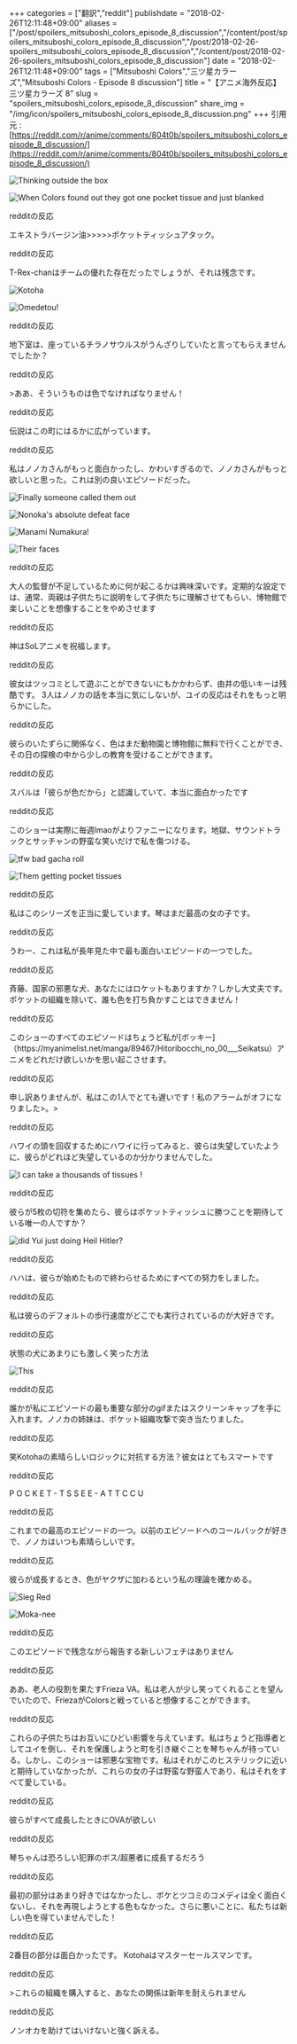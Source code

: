 +++
categories = ["翻訳","reddit"]
publishdate = "2018-02-26T12:11:48+09:00"
aliases = ["/post/spoilers_mitsuboshi_colors_episode_8_discussion","/content/post/spoilers_mitsuboshi_colors_episode_8_discussion","/post/2018-02-26-spoilers_mitsuboshi_colors_episode_8_discussion","/content/post/2018-02-26-spoilers_mitsuboshi_colors_episode_8_discussion"]
date = "2018-02-26T12:11:48+09:00"
tags = ["Mitsuboshi Colors","三ツ星カラーズ","Mitsuboshi Colors - Episode 8 discussion"]
title = "【アニメ海外反応】三ツ星カラーズ 8"
slug = "spoilers_mitsuboshi_colors_episode_8_discussion"
share_img = "/img/icon/spoilers_mitsuboshi_colors_episode_8_discussion.png"
+++
引用元 : [https://reddit.com/r/anime/comments/804t0b/spoilers_mitsuboshi_colors_episode_8_discussion/](https://reddit.com/r/anime/comments/804t0b/spoilers_mitsuboshi_colors_episode_8_discussion/)

![Thinking outside the box](https://i.imgur.com/jKfcqx7.png)

![When Colors found out they got one pocket tissue and just blanked](https://i.imgur.com/CeMxJc1.png)

<p><span class="reddit-comment">redditの反応</span></p>エキストラバージン油>&gt;&gt;&gt;&gt;ポケットティッシュアタック。

<p><span class="reddit-comment">redditの反応</span></p>T-Rex-chanはチームの優れた存在だったでしょうが、それは残念です。

![Kotoha](https://i.imgur.com/lSTxD9O.jpg)

![Omedetou!](https://i.imgur.com/Y2DG7Yq.jpg)

<p><span class="reddit-comment">redditの反応</span></p>地下室は、座っているチラノサウルスがうんざりしていたと言ってもらえませんでしたか？

<p><span class="reddit-comment">redditの反応</span></p>&gt;ああ、そういうものは色でなければなりません！

<p><span class="reddit-comment">redditの反応</span></p>伝説はこの町にはるかに広がっています。

<p><span class="reddit-comment">redditの反応</span></p>私はノノカさんがもっと面白かったし、かわいすぎるので、ノノカさんがもっと欲しいと思った。これは別の良いエピソードだった。

![Finally someone called them out](https://i.imgur.com/CZY8N0V.jpg)

![Nonoka's absolute defeat face](https://i.imgur.com/8gfSLjC.jpg)

![Manami Numakura!](https://i.imgur.com/VslzwGa.jpg)

![Their faces](https://i.imgur.com/KpqAV1p.jpg)

<p><span class="reddit-comment">redditの反応</span></p>大人の監督が不足しているために何が起こるかは興味深いです。定期的な設定では、通常、両親は子供たちに説明をして子供たちに理解させてもらい、博物館で楽しいことを想像することをやめさせます

<p><span class="reddit-comment">redditの反応</span></p>神はSoLアニメを祝福します。

<p><span class="reddit-comment">redditの反応</span></p>彼女はツッコミとして遊ぶことができないにもかかわらず、由井の低いキーは残酷です。 3人はノノカの話を本当に気にしないが、ユイの反応はそれをもっと明らかにした。

<p><span class="reddit-comment">redditの反応</span></p>彼らのいたずらに関係なく、色はまだ動物園と博物館に無料で行くことができ、その日の探検の中から少しの教育を受けることができます。

<p><span class="reddit-comment">redditの反応</span></p>スバルは「彼らが色だから」と認識していて、本当に面白かったです

<p><span class="reddit-comment">redditの反応</span></p>このショーは実際に毎週lmaoがよりファニーになります。地獄、サウンドトラックとサッチャンの野蛮な笑いだけで私を傷つける。

![tfw bad gacha roll](https://i.imgur.com/nrV1XEn.jpg)

![Them getting pocket tissues](https://i.imgur.com/kW42Cul.png)

<p><span class="reddit-comment">redditの反応</span></p>私はこのシリーズを正当に愛しています。琴はまだ最高の女の子です。

<p><span class="reddit-comment">redditの反応</span></p>うわー、これは私が長年見た中で最も面白いエピソードの一つでした。

<p><span class="reddit-comment">redditの反応</span></p>斉藤、国家の邪悪な犬、あなたにはロケットもありますか？しかし大丈夫です。ポケットの組織を除いて、誰も色を打ち負かすことはできません！

<p><span class="reddit-comment">redditの反応</span></p>このショーのすべてのエピソードはちょうど私が[ボッキー]（https://myanimelist.net/manga/89467/Hitoribocchi_no_00___Seikatsu）アニメをどれだけ欲しいかを思い起こさせます。

<p><span class="reddit-comment">redditの反応</span></p>申し訳ありませんが、私はこの1人でとても遅いです！私のアラームがオフになりました&gt;。&gt;

<p><span class="reddit-comment">redditの反応</span></p>ハワイの頭を回収するためにハワイに行ってみると、彼らは失望していたように、彼らがどれほど失望しているのか分かりませんでした。

![I can take a thousands of tissues !](https://i.imgur.com/Y98WsTG.png)

<p><span class="reddit-comment">redditの反応</span></p>彼らが5枚の切符を集めたら、彼らはポケットティッシュに勝つことを期待している唯一の人ですか？

![did Yui just doing Heil Hitler?](https://i.imgur.com/pBxX3pr.jpg)

<p><span class="reddit-comment">redditの反応</span></p>ハハは、彼らが始めたもので終わらせるためにすべての努力をしました。

<p><span class="reddit-comment">redditの反応</span></p>私は彼らのデフォルトの歩行速度がどこでも実行されているのが大好きです。

<p><span class="reddit-comment">redditの反応</span></p>状態の犬にあまりにも激しく笑った方法

![This](https://i.imgur.com/X67Jhom.jpg)

<p><span class="reddit-comment">redditの反応</span></p>誰かが私にエピソードの最も重要な部分のgifまたはスクリーンキャップを手に入れます。ノノカの姉妹は、ポケット組織攻撃で突き当たりました。

<p><span class="reddit-comment">redditの反応</span></p>笑Kotohaの素晴らしいロジックに対抗する方法？彼女はとてもスマートです

<p><span class="reddit-comment">redditの反応</span></p>P O C K E T  -  T S S E E  -  A T T C C U

<p><span class="reddit-comment">redditの反応</span></p>これまでの最高のエピソードの一つ。以前のエピソードへのコールバックが好きで、ノノカはいつも素晴らしいです。

<p><span class="reddit-comment">redditの反応</span></p>彼らが成長するとき、色がヤクザに加わるという私の理論を確かめる。

![Sieg Red](https://i.imgur.com/7j80fgT.png₩)

![Moka-nee](https://i.imgur.com/WsfIw69.png)

<p><span class="reddit-comment">redditの反応</span></p>このエピソードで残念ながら報告する新しいフェチはありません

<p><span class="reddit-comment">redditの反応</span></p>ああ、老人の役割を果たすFrieza VA。私は老人が少し笑ってくれることを望んでいたので、FriezaがColorsと戦っていると想像することができます。

<p><span class="reddit-comment">redditの反応</span></p>これらの子供たちはお互いにひどい影響を与えています。私はちょうど指導者としてユイを倒し、それを保護しようと町を引き継ぐことを琴ちゃんが待っている。しかし、このショーは邪悪な宝物です。私はそれがこのヒステリックに近いと期待していなかったが、これらの女の子は野蛮な野蛮人であり、私はそれをすべて愛している。

<p><span class="reddit-comment">redditの反応</span></p>彼らがすべて成長したときにOVAが欲しい

<p><span class="reddit-comment">redditの反応</span></p>琴ちゃんは恐ろしい犯罪のボス/超悪者に成長するだろう

<p><span class="reddit-comment">redditの反応</span></p>最初の部分はあまり好きではなかったし、ボケとツコミのコメディは全く面白くないし、それを再現しようとする色もなかった。さらに悪いことに、私たちは新しい色を得ていませんでした！

<p><span class="reddit-comment">redditの反応</span></p>2番目の部分は面白かったです。 Kotohaはマスターセールスマンです。

<p><span class="reddit-comment">redditの反応</span></p>&gt;これらの組織を購入すると、あなたの関係は新年を耐えられません

<p><span class="reddit-comment">redditの反応</span></p>ノンオカを助けてはいけないと強く訴える。
